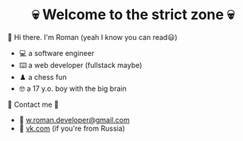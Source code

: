 <h1 align="center">💀 Welcome to the strict zone 💀</h1>
 👋 Hi there. I'm Roman (yeah I know you can read😃)<br />
<ul>
  <li>💻 a software engineer </li>
  <li>⌨️ a web developer (fullstack maybe) </li>
  <li>♟️ a chess fun </li>
  <li>🤓 a 17 y.o. boy with the big brain </li>
</ul>
 🤙 Contact me 🤙<br>
<ul>
<li>📧 <a href="mailto:w.roman.developer@gmail.com">w.roman.developer@gmail.com</a></li>
<li>👤 <a href="https://vk.com/flaggagyt" ref="nofollow">vk.com</a> (if you're from Russia)</li>
</ul>

